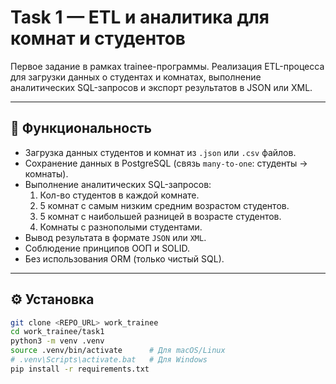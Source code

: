 # Task 1 — ETL и аналитика для комнат и студентов

Первое задание в рамках trainee-программы. Реализация ETL-процесса для загрузки данных о студентах и комнатах, выполнение аналитических SQL-запросов и экспорт результатов в JSON или XML.

---


## 🚀 Функциональность

- Загрузка данных студентов и комнат из `.json` или `.csv` файлов.
- Сохранение данных в PostgreSQL (связь `many-to-one`: студенты → комнаты).
- Выполнение аналитических SQL-запросов:
  1. Кол-во студентов в каждой комнате.
  2. 5 комнат с самым низким средним возрастом студентов.
  3. 5 комнат с наибольшей разницей в возрасте студентов.
  4. Комнаты с разнополыми студентами.
- Вывод результата в формате `JSON` или `XML`.
- Соблюдение принципов ООП и SOLID.
- Без использования ORM (только чистый SQL).

---

## ⚙️ Установка

```bash
git clone <REPO_URL> work_trainee
cd work_trainee/task1
python3 -m venv .venv
source .venv/bin/activate      # Для macOS/Linux
# .venv\Scripts\activate.bat   # Для Windows
pip install -r requirements.txt
